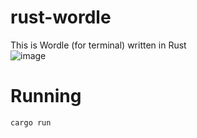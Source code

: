 # rust-wordle
This is Wordle (for terminal) written in Rust  
![image](https://user-images.githubusercontent.com/57422625/156572298-327d42cc-84d6-4679-92c7-16b4c479a5de.png)

# Running 
````bash 
cargo run
````
